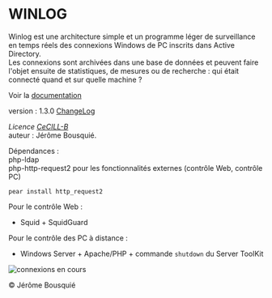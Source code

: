 # WINLOG

Winlog est une architecture simple et un programme léger de surveillance en temps réels des connexions Windows de PC inscrits dans Active Directory.   
Les connexions sont archivées dans une base de données et peuvent faire l'objet ensuite de statistiques, de mesures ou de recherche : qui était connecté quand et sur quelle machine ?  

Voir la [documentation](https://github.com/jbousquie/winlog/wiki)   

version : 1.3.0 [ChangeLog](https://github.com/jbousquie/winlog/wiki/Change-Log)  

*Licence [CeCILL-B](http://www.cecill.info/)*   
auteur : Jérôme Bousquié.  

Dépendances :   
php-ldap  
php-http-request2  pour les fonctionnalités externes (contrôle Web, contrôle PC)
```
pear install http_request2
```

Pour le contrôle Web :  
* Squid + SquidGuard  

Pour le contrôle des PC à distance :  
* Windows Server + Apache/PHP + commande `shutdown`  du Server ToolKit  

![connexions en cours](http://jerome.bousquie.fr/winlog/images/ConnexionsEnCours.png)



© Jérôme Bousquié
